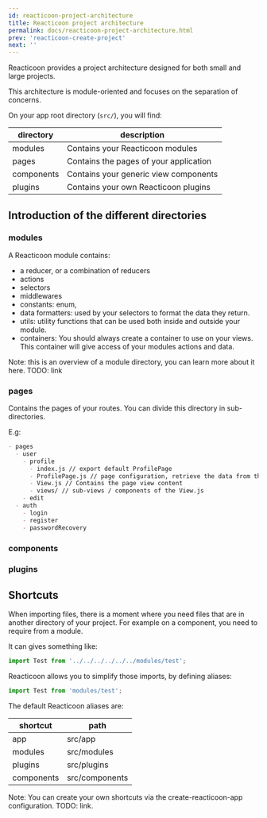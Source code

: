 ```yaml
---
id: reacticoon-project-architecture
title: Reacticoon project architecture
permalink: docs/reacticoon-project-architecture.html
prev: 'reacticoon-create-project'
next: ''
---
```


Reacticoon provides a project architecture designed for both small and large projects.

This architecture is module-oriented and focuses on the separation of concerns.

On your app root directory (`src/`), you will find:

| directory  | description                            |
| ---------- | -------------------------------------- |
| modules    | Contains your Reacticoon modules       |
| pages      | Contains the pages of your application |
| components | Contains your generic view components  |
| plugins    | Contains your own Reacticoon plugins   |

## Introduction of the different directories

### modules

A Reacticoon module contains:

- a reducer, or a combination of reducers
- actions
- selectors
- middlewares
- constants: enum,
- data formatters: used by your selectors to format the data they return.
- utils: utility functions that can be used both inside and outside your module.
- containers: You should always create a container to use on your views. This container will give access of your modules actions and data.

Note: this is an overview of a module directory, you can learn more about it here. TODO: link

### pages

Contains the pages of your routes.
You can divide this directory in sub-directories.

E.g:

```md
- pages
  - user
    - profile
      - index.js // export default ProfilePage
      - ProfilePage.js // page configuration, retrieve the data from the container
      - View.js // Contains the page view content
      - views/ // sub-views / components of the View.js
    - edit
  - auth
    - login
    - register
    - passwordRecovery
```

### components

### plugins

## Shortcuts

When importing files, there is a moment where you need files that are in another directory of your project. For example on a component, you need to require from a module.

It can gives something like:

```jsx
import Test from '../../../../../../modules/test';
```

Reacticoon allows you to simplify those imports, by defining aliases:

```js
import Test from 'modules/test';
```

The default Reacticoon aliases are:

| shortcut   | path           |
| ---------- | -------------- |
| app        | src/app        |
| modules    | src/modules    |
| plugins    | src/plugins    |
| components | src/components |

Note: You can create your own shortcuts via the create-reacticoon-app configuration. TODO: link.
